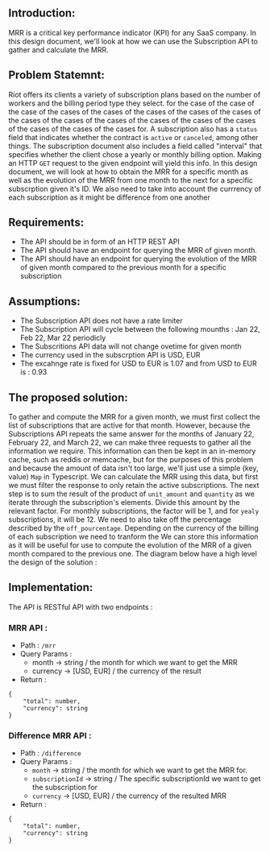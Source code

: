 ## Introduction:
MRR is a critical key performance indicator (KPI) for any SaaS company. In this design document, we'll look at how we can use the Subscription API to gather and calculate the MRR.

## Problem Statemnt:
Riot offers its clients a variety of subscription plans based on the number of workers and the billing period type they select. for the case of the case of the case of the cases of the cases of the cases of the cases of the cases of the cases of the cases of the cases of the cases of the cases of the cases of the cases of the cases of the cases for. A subscription also has a `status` field that indicates whether the contract is `active` or `canceled`, among other things. The subscription document also includes a field called "interval" that specifies whether the client chose a yearly or monthly billing option. Making an HTTP `GET` request to the given endpoint will yield this info. In this design document, we will look at how to obtain the MRR for a specific month as well as the evolution of the MRR from one month to the next for a specific subscrption given it's ID. We also need to take into account the currrency of each subscription as it might be difference from one another

## Requirements:
- The API should be in form of an HTTP REST API
- The API should have an endpoint for querying the MRR of given month.
- The API should have an endpoint for querying the evolution of the MRR of given month compared to the previous month for a specific subscription

## Assumptions:
- The Subscription API does not have a rate limiter
- The Subscription API will cycle between the following mounths : Jan 22, Feb 22, Mar 22 periodicly
- The Subscritions API data will not change ovetime for given month
- The currency used in the subscrption API is USD, EUR
- The excahnge rate is fixed for USD to EUR is 1.07 and from USD to EUR is : 0.93 

## The proposed solution:
To gather and compute the MRR for a given month, we must first collect the list of subscriptions that are active for that month. However, because the Subscriptions API repeats the same answer for the months of January 22, February 22, and March 22, we can make three requests to gather all the information we require. This information can then be kept in an in-memory cache, such as reddis or memcache, but for the purposes of this problem and because the amount of data isn't too large, we'll just use a simple (key, value) `Map` in Typescript. We can calculate the MRR using this data, but first we must filter the response to only retain the active subscriptions. The next step is to sum the result of the product of `unit_amount` and `quantity` as we iterate through the subscription's elements. Divide this amount by the relevant factor. For monthly subscriptions, the factor will be 1, and for `yealy` subscriptions, it will be 12. We need to also take off the percentage described by the `off_pourcentage`. Depending on the currency of the billing of each subscription we need to tranform the We can store this information as it will be useful for use to compute the evolution of the MRR of a given month compared to the previous one. The diagram below have a high level the design of the solution :

## Implementation:
The API is RESTful API with two endpoints :
### MRR API :
- Path : `/mrr`
- Query Params :
	- month -> string / the month for which we want to get the MRR 
	- currency -> [USD, EUR] / the currency of the result
- Return : 
```
{
	"total": number,
	"currency": string
}
```

### Difference MRR API :
- Path : `/difference`
- Query Params :
	- `month` -> string / the month for which we want to get the MRR for.
	- `subscriptionId` -> string / The specific subscriptionId we want to get the subscription for
	- `currency` -> [USD, EUR] / the currency of the resulted MRR
- Return : 
```
{
	"total": number, 
	"currency": string
}
